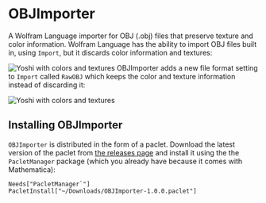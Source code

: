 ﻿
# OBJImporter
A Wolfram Language importer for OBJ (.obj) files that preserve texture and color information. Wolfram Language has the ability to import OBJ files built in, using `Import`, but it discards color information and textures:

![Yoshi with colors and textures](https://mmase.s3.amazonaws.com/yoshiWithoutStyling.png)
OBJImporter adds a new file format setting to `Import` called `RawOBJ` which keeps the color and texture information instead of discarding it:

![Yoshi with colors and textures](https://mmase.s3.amazonaws.com/yoshiWithStyling.png)

## Installing OBJImporter
`OBJImporter` is distributed in the form of a paclet. Download the latest version of the paclet from [the releases page](https://github.com/cekdahl/OBJImporter/releases) and install it using the the `PacletManager` package (which you already have because it comes with Mathematica):

    Needs["PacletManager`"]
    PacletInstall["~/Downloads/OBJImporter-1.0.0.paclet"]
